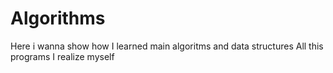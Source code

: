 # Algorithms
Here i wanna show how I learned main algoritms and data structures
All this programs I realize myself
